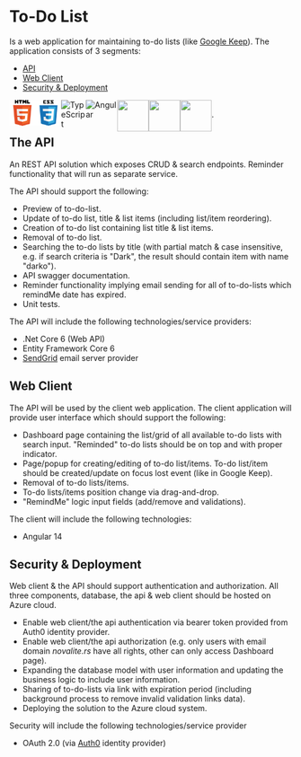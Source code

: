 # To-Do List

Is a web application for maintaining to-do lists (like [Google Keep](https://keep.google.com/)).
 The application consists of 3 segments:
* [API](#the-api)
* [Web Client](#web-client)
* [Security & Deployment](#security-&-deployment)

<p style="align-items: center">
<img align="left" alt="HTML" width="46px" src="https://raw.githubusercontent.com/github/explore/80688e429a7d4ef2fca1e82350fe8e3517d3494d/topics/html/html.png" />
<img align="left" alt="CSS"  width="46px" src="https://raw.githubusercontent.com/github/explore/80688e429a7d4ef2fca1e82350fe8e3517d3494d/topics/css/css.png" /> 
<img align="left" alt="TypeScript"  width="44px"src="https://imgs.search.brave.com/xRUA4UR_QkfMJQzWWENQ25CQyTSEUn7KjjnNILkmIPU/rs:fit:550:550:1/g:ce/aHR0cDovL3d3dy5z/b2Z0d2FyZS1hcmNo/aXRlY3RzLmNvbS9j/b250ZW50L2ltYWdl/cy9ibG9nLzIwMTYv/MTIvdHlwZXNjcmlw/dC1sb2dvLnBuZw"/>
<img align="left" alt="Angular" width="56px" height="56px" src="https://imgs.search.brave.com/niD9Ow-Pa2QlCDOjVda7f93oQ5ef85M0wyHGDfvTdiM/rs:fit:1200:1200:1/g:ce/aHR0cHM6Ly9jZG4t/aW1hZ2VzLTEubWVk/aXVtLmNvbS9tYXgv/MTIwMC8xKkdtTXRL/em56SjFkUzhzU3p4/elIzb3cucG5n" />
<img align="left"  width="56px" height="56px" src="https://img.favpng.com/23/10/7/c-programming-language-logo-microsoft-visual-studio-net-framework-png-favpng-WLLTMqZhSPAk9q3DTh993fZnh.jpg" />
<img align="left"  width="56px" height="56px" src="https://upload.wikimedia.org/wikipedia/commons/thumb/7/7d/Microsoft_.NET_logo.svg/1200px-Microsoft_.NET_logo.svg.png" />
<img align="left"  width="56px" height="56px" src="https://www.media3.net/img/m3/mssql.jpg" />
</p>
<br /> .

## The API

An REST API solution which exposes CRUD & search endpoints. Reminder functionality 
that will run as separate service. 

The API should support the following:

* Preview of to-do-list.
* Update of to-do list, title & list items (including list/item reordering).
* Creation of to-do list containing list title & list items.
* Removal of to-do list.
* Searching the to-do lists by title (with partial match & case insensitive, e.g. if search criteria is "Dark", the result should contain item with name "darko").
* API swagger documentation.
*  Reminder functionality implying email sending for all of to-do-lists which remindMe date has expired.
*  Unit tests.

The API will include the following technologies/service providers:
* .Net Core 6 (Web API)
* Entity Framework Core 6
* [SendGrid](https://sendgrid.com/) email server provider

 
## Web Client

The API will be used by the client web application. The client application will 
provide user interface which should support the 
following:

* Dashboard page containing the list/grid of all available to-do lists with search input. "Reminded" to-do lists should be on top and with proper indicator.
* Page/popup for creating/editing of to-do list/items. To-do list/item should be created/update on focus lost event (like in Google Keep).
* Removal of to-do lists/items.
* To-do lists/items position change via drag-and-drop.
* "RemindMe" logic input fields (add/remove and validations).
 
The client will include the following technologies:
* Angular 14


## Security & Deployment

Web client & the API should support authentication and authorization. All three components, database, the api & web client should be hosted on Azure cloud.

* Enable web client/the api authentication via bearer token provided from Auth0 identity provider.
* Enable web client/the api authorization (e.g. only users with email domain *novalite.rs* have all rights, other can only access Dashboard page).
* Expanding the database model with user information and updating the business logic to include user information.
* Sharing of to-do-lists via link with expiration period (including background process to remove invalid validation links data).
* Deploying the solution to the Azure cloud system.

Security will include the following technologies/service provider
* OAuth 2.0 (via [Auth0](https://auth0.com/) identity provider)
